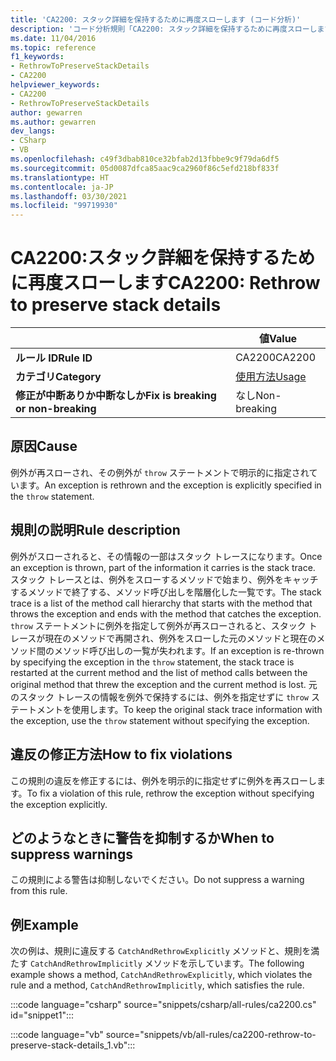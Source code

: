 ```yaml
---
title: 'CA2200: スタック詳細を保持するために再度スローします (コード分析)'
description: 'コード分析規則「CA2200: スタック詳細を保持するために再度スローします」について'
ms.date: 11/04/2016
ms.topic: reference
f1_keywords:
- RethrowToPreserveStackDetails
- CA2200
helpviewer_keywords:
- CA2200
- RethrowToPreserveStackDetails
author: gewarren
ms.author: gewarren
dev_langs:
- CSharp
- VB
ms.openlocfilehash: c49f3dbab810ce32bfab2d13fbbe9c9f79da6df5
ms.sourcegitcommit: 05d0087dfca85aac9ca2960f86c5efd218bf833f
ms.translationtype: HT
ms.contentlocale: ja-JP
ms.lasthandoff: 03/30/2021
ms.locfileid: "99719930"
---
```

# <a name="ca2200-rethrow-to-preserve-stack-details"></a><span data-ttu-id="c5c32-103">CA2200:スタック詳細を保持するために再度スローします</span><span class="sxs-lookup"><span data-stu-id="c5c32-103">CA2200: Rethrow to preserve stack details</span></span>

| | <span data-ttu-id="c5c32-104">値</span><span class="sxs-lookup"><span data-stu-id="c5c32-104">Value</span></span> |
|-|-|
| <span data-ttu-id="c5c32-105">**ルール ID**</span><span class="sxs-lookup"><span data-stu-id="c5c32-105">**Rule ID**</span></span> |<span data-ttu-id="c5c32-106">CA2200</span><span class="sxs-lookup"><span data-stu-id="c5c32-106">CA2200</span></span>|
| <span data-ttu-id="c5c32-107">**カテゴリ**</span><span class="sxs-lookup"><span data-stu-id="c5c32-107">**Category**</span></span> |[<span data-ttu-id="c5c32-108">使用方法</span><span class="sxs-lookup"><span data-stu-id="c5c32-108">Usage</span></span>](usage-warnings.md)|
| <span data-ttu-id="c5c32-109">**修正が中断ありか中断なしか**</span><span class="sxs-lookup"><span data-stu-id="c5c32-109">**Fix is breaking or non-breaking**</span></span> |<span data-ttu-id="c5c32-110">なし</span><span class="sxs-lookup"><span data-stu-id="c5c32-110">Non-breaking</span></span>|

## <a name="cause"></a><span data-ttu-id="c5c32-111">原因</span><span class="sxs-lookup"><span data-stu-id="c5c32-111">Cause</span></span>

<span data-ttu-id="c5c32-112">例外が再スローされ、その例外が `throw` ステートメントで明示的に指定されています。</span><span class="sxs-lookup"><span data-stu-id="c5c32-112">An exception is rethrown and the exception is explicitly specified in the `throw` statement.</span></span>

## <a name="rule-description"></a><span data-ttu-id="c5c32-113">規則の説明</span><span class="sxs-lookup"><span data-stu-id="c5c32-113">Rule description</span></span>

<span data-ttu-id="c5c32-114">例外がスローされると、その情報の一部はスタック トレースになります。</span><span class="sxs-lookup"><span data-stu-id="c5c32-114">Once an exception is thrown, part of the information it carries is the stack trace.</span></span> <span data-ttu-id="c5c32-115">スタック トレースとは、例外をスローするメソッドで始まり、例外をキャッチするメソッドで終了する、メソッド呼び出しを階層化した一覧です。</span><span class="sxs-lookup"><span data-stu-id="c5c32-115">The stack trace is a list of the method call hierarchy that starts with the method that throws the exception and ends with the method that catches the exception.</span></span> <span data-ttu-id="c5c32-116">`throw` ステートメントに例外を指定して例外が再スローされると、スタック トレースが現在のメソッドで再開され、例外をスローした元のメソッドと現在のメソッド間のメソッド呼び出しの一覧が失われます。</span><span class="sxs-lookup"><span data-stu-id="c5c32-116">If an exception is re-thrown by specifying the exception in the `throw` statement, the stack trace is restarted at the current method and the list of method calls between the original method that threw the exception and the current method is lost.</span></span> <span data-ttu-id="c5c32-117">元のスタック トレースの情報を例外で保持するには、例外を指定せずに `throw` ステートメントを使用します。</span><span class="sxs-lookup"><span data-stu-id="c5c32-117">To keep the original stack trace information with the exception, use the `throw` statement without specifying the exception.</span></span>

## <a name="how-to-fix-violations"></a><span data-ttu-id="c5c32-118">違反の修正方法</span><span class="sxs-lookup"><span data-stu-id="c5c32-118">How to fix violations</span></span>

<span data-ttu-id="c5c32-119">この規則の違反を修正するには、例外を明示的に指定せずに例外を再スローします。</span><span class="sxs-lookup"><span data-stu-id="c5c32-119">To fix a violation of this rule, rethrow the exception without specifying the exception explicitly.</span></span>

## <a name="when-to-suppress-warnings"></a><span data-ttu-id="c5c32-120">どのようなときに警告を抑制するか</span><span class="sxs-lookup"><span data-stu-id="c5c32-120">When to suppress warnings</span></span>

<span data-ttu-id="c5c32-121">この規則による警告は抑制しないでください。</span><span class="sxs-lookup"><span data-stu-id="c5c32-121">Do not suppress a warning from this rule.</span></span>

## <a name="example"></a><span data-ttu-id="c5c32-122">例</span><span class="sxs-lookup"><span data-stu-id="c5c32-122">Example</span></span>

<span data-ttu-id="c5c32-123">次の例は、規則に違反する `CatchAndRethrowExplicitly` メソッドと、規則を満たす `CatchAndRethrowImplicitly` メソッドを示しています。</span><span class="sxs-lookup"><span data-stu-id="c5c32-123">The following example shows a method, `CatchAndRethrowExplicitly`, which violates the rule and a method, `CatchAndRethrowImplicitly`, which satisfies the rule.</span></span>

:::code language="csharp" source="snippets/csharp/all-rules/ca2200.cs" id="snippet1":::

:::code language="vb" source="snippets/vb/all-rules/ca2200-rethrow-to-preserve-stack-details_1.vb":::
